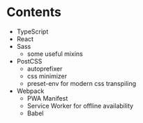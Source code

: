 # Contents

* TypeScript
* React
* Sass
    * some useful mixins
* PostCSS
    * autoprefixer
    * css minimizer
    * preset-env for modern css transpiling
* Webpack
    * PWA Manifest
    * Service Worker for offline availability
    * Babel